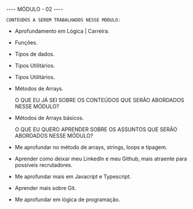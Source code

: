   
  
  
----  MÓDULO - 02  ----
      
      
    CONTEÚDOS A SEREM TRABALHADOS NESSE MÓDULO:


- Aprofundamento em Lógica | Carreira.
- Funções.
- Tipos de dados.
- Tipos Utilitários.
- Tipos Utilitários.
- Métodos de Arrays.
 

    O QUE EU JÁ SEI SOBRE OS CONTEÚDOS QUE SERÃO ABORDADOS NESSE MÓDULO?
 
 
- Métodos de Arrays básicos.


    O QUE EU QUERO APRENDER SOBRE OS ASSUNTOS QUE SERÃO ABORDADOS NESSE MÓDULO?
- Me aprofundar no método de arrays, strings, loops e tipagem.
- Aprender como deixar meu LinkedIn e meu Github, mais atraente para possíveis recrutadores.
- Me aprofundar mais em Javacript e Typescript.
- Aprender mais sobre Git.
- Me aprofundar em lógica de programação.


